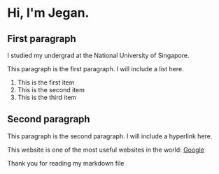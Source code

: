 # Hi, I'm Jegan.
## First paragraph
I studied my undergrad at the National University of Singapore.

This paragraph is the first paragraph. I will include a list here.
1. This is the first item
1. This is the second item
1. This is the third item
## Second paragraph
This paragraph is the second paragraph. I will include a hyperlink here.

This website is one of the most useful websites in the world: [Google](www.google.com)

Thank you for reading my markdown file
